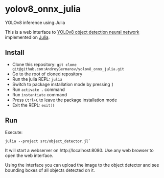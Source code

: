 # yolov8_onnx_julia
YOLOv8 inference using Julia

This is a web interface to [YOLOv8 object detection neural network](https://ultralytics.com/yolov8) implemented on [Julia](https://julialang.org).

## Install

* Clone this repository: `git clone git@github.com:AndreyGermanov/yolov8_onnx_julia.git`
* Go to the root of cloned repository
* Run the julia REPL: `julia`
* Switch to package installation mode by pressing `]`
* Run `activate .` command
* Run `instantiate` command
* Press `Ctrl+C` to leave the package installation mode
* Exit the REPL: `exit()`

## Run

Execute:

```
julia --project src/object_detector.jl`
```

It will start a webserver on http://localhost:8080. Use any web browser to open the web interface.

Using the interface you can upload the image to the object detector and see bounding boxes of all objects detected on it.
